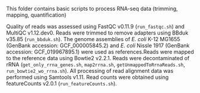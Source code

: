 This folder contains basic scripts to process RNA-seq data (trimming, mapping, quantification) 



Quality of reads was assessed using FastQC v0.11.9 (`run_fastqc.sh`) and MultiQC v1.12.dev0. Reads were trimmed to remove adapters using BBduk v35.85 (`run_bbduk.sh`). The genome assemblies of *E. coli* K-12 MG1655 (GenBank accession: GCF_000005845.2) and *E. coli* Nissle 1917 (GenBank accession: GCF_019967895.1) were used as references.Reads were mapped to the reference data using Bowtie2 v2.2.1. Reads were decontaminated of rRNA (`get_only_rrna_genes.sh`, `map2rrna.sh`, `getUnmappedToRrnaReads.sh`, `run_bowtie2_wo_rrna.sh`). All processing of read alignment data was performed using Samtools v1.11. Read counts were obtained using featureCounts v2.0.1 (`run_featureCounts.sh`). 

